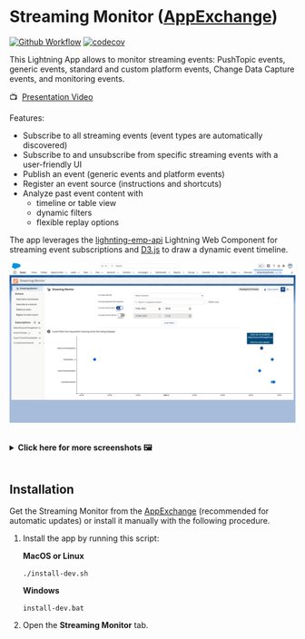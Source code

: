 # Streaming Monitor ([AppExchange](https://appexchange.salesforce.com/appxListingDetail?listingId=a0N3A00000FYEEWUA5))

[![Github Workflow](https://github.com/pozil/streaming-monitor/workflows/CI/badge.svg?branch=master)](https://github.com/pozil/streaming-monitor/actions) [![codecov](https://codecov.io/gh/pozil/streaming-monitor/branch/master/graph/badge.svg)](https://codecov.io/gh/pozil/streaming-monitor)

This Lightning App allows to monitor streaming events: PushTopic events, generic events, standard and custom platform events, Change Data Capture events, and monitoring events.

📺&nbsp;&nbsp;[Presentation Video](https://youtu.be/OTsePo1zMxE)

Features:

-   Subscribe to all streaming events (event types are automatically discovered)
-   Subscribe to and unsubscribe from specific streaming events with a user-friendly UI
-   Publish an event (generic events and platform events)
-   Register an event source (instructions and shortcuts)
-   Analyze past event content with
    -   timeline or table view
    -   dynamic filters
    -   flexible replay options

The app leverages the [lighnting-emp-api](https://developer.salesforce.com/docs/component-library/bundle/lightning-emp-api/documentation) Lightning Web Component for streaming event subscriptions and [D3.js](https://d3js.org/) to draw a dynamic event timeline.

![Streaming monitor - Timeline screenshot](gfx/timeline.png)

<br/>
<details><summary><b> Click here for more screenshots 🖼</b></summary>
    <br/>
    <p><img src="gfx/table.png" alt="Streaming monitor - Timeline screenshot"/></p>
    <p><img src="gfx/subscribe.png" alt="Streaming monitor - Timeline screenshot"/></p>
    <p><img src="gfx/event-details.png" alt="Streaming monitor - Timeline screenshot"/></p>
</details>
<br/>

## Installation

Get the Streaming Monitor from the [AppExchange](https://appexchange.salesforce.com/appxListingDetail?listingId=a0N3A00000FYEEWUA5) (recommended for automatic updates) or install it manually with the following procedure.

1. Install the app by running this script:

    **MacOS or Linux**

    ```
    ./install-dev.sh
    ```

    **Windows**

    ```
    install-dev.bat
    ```

2. Open the **Streaming Monitor** tab.
